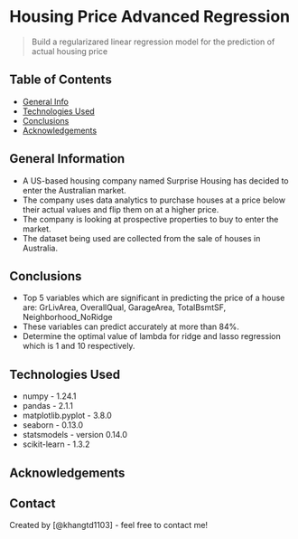 # Housing Price Advanced Regression
> Build a regularizared linear regression model for the prediction of actual housing price



## Table of Contents
* [General Info](#general-information)
* [Technologies Used](#technologies-used)
* [Conclusions](#conclusions)
* [Acknowledgements](#acknowledgements)

<!-- You can include any other section that is pertinent to your problem -->

## General Information
- A US-based housing company named Surprise Housing has decided to enter the Australian market. 
- The company uses data analytics to purchase houses at a price below their actual values and flip them on at a higher price. 
- The company is looking at prospective properties to buy to enter the market.
- The dataset being used are collected from the sale of houses in Australia.

## Conclusions
- Top 5 variables which are significant in predicting the price of a house are: GrLivArea, OverallQual, GarageArea, TotalBsmtSF, Neighborhood_NoRidge
- These variables can predict accurately at more than 84%. 
- Determine the optimal value of lambda for ridge and lasso regression which is 1 and 10 respectively.


## Technologies Used
- numpy - 1.24.1
- pandas - 2.1.1
- matplotlib.pyplot - 3.8.0
- seaborn - 0.13.0
- statsmodels - version 0.14.0
- scikit-learn - 1.3.2
## Acknowledgements

## Contact
Created by [@khangtd1103] - feel free to contact me!